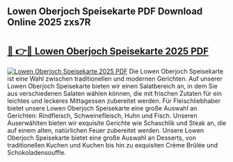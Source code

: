 ## Lowen Oberjoch Speisekarte PDF Download Online 2025 zxs7R

# <h2><a href="http://gc9gky.nevu.top/?p=Lowen+Oberjoch+Speisekarte">🔗 👉🔴 Lowen Oberjoch Speisekarte 2025 PDF</a></h2>

[![Lowen Oberjoch Speisekarte 2025 PDF](https://i.imgur.com/dBaPXMq.png)](http://gc9gky.nevu.top/?p=Lowen+Oberjoch+Speisekarte)
Die Lowen Oberjoch Speisekarte ist eine Wahl zwischen traditionellen und modernen Gerichten. Auf unserer Lowen Oberjoch Speisekarte bieten wir einen Salatbereich an, in dem Sie aus verschiedenen Salaten wählen können, die mit frischen Zutaten für ein leichtes und leckeres Mittagessen zubereitet werden. Für Fleischliebhaber bietet unsere Lowen Oberjoch Speisekarte eine große Auswahl an Gerichten: Rindfleisch, Schweinefleisch, Huhn und Fisch. Unseren Auserwählten bieten wir exquisite Gerichte wie Schaschlik und Steak an, die auf einem alten, natürlichen Feuer zubereitet werden. Unsere Lowen Oberjoch Speisekarte bietet eine große Auswahl an Desserts, von traditionellen Kuchen und Kuchen bis hin zu exquisiten Crème Brûlée und Schokoladensouffle.
